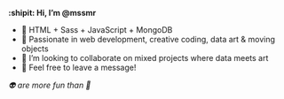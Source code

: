 **:shipit: Hi, I’m @mssmr**
- :art: HTML + Sass + JavaScript + MongoDB
- :construction_worker: Passionate in web development, creative coding, data art & moving objects
- :space_invader: I’m looking to collaborate on mixed projects where data meets art
- :postal_horn: Feel free to leave a message!

*👽 are more fun than 👻*

<!---
mssmr/mssmr is a ✨ special ✨ repository because its `README.md` (this file) appears on your GitHub profile.
You can click the Preview link to take a look at your changes.
--->
